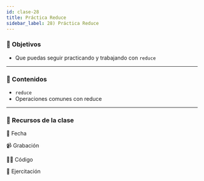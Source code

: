 ```yaml
---
id: clase-28
title: Práctica Reduce
sidebar_label: 28) Práctica Reduce
---
```


### 🏁 Objetivos

- Que puedas seguir practicando y trabajando con `reduce`

---

### 📝 Contenidos

- `reduce`
- Operaciones comunes con reduce

---

### 🚀 Recursos de la clase

📆 Fecha

📹 Grabación

👩‍💻 Código

💪 Ejercitación
